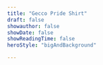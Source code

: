 ```yaml
---
title: "Gecco Pride Shirt"
draft: false
showauthor: false
showDate: false
showReadingTime: false
heroStyle: "bigAndBackground"

---
```

